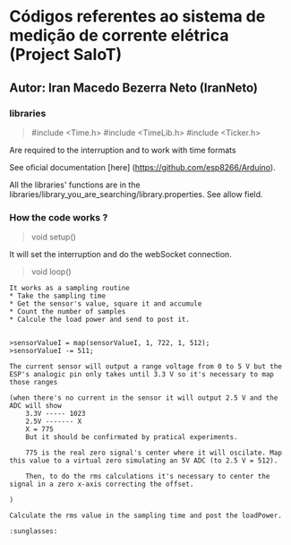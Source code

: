 # Códigos referentes ao sistema de medição de corrente elétrica (Project SaIoT)
## Autor: Iran Macedo Bezerra Neto (IranNeto) 

### libraries

>#include <Time.h>
>#include <TimeLib.h>
>#include <Ticker.h>

Are required to the interruption and to work with time formats

See oficial documentation [here] (https://github.com/esp8266/Arduino).

All the libraries' functions are in the libraries/library_you_are_searching/library.properties.
See allow field.

### How the code works ?


>void setup()

It will set the interruption and do the webSocket connection.


>void loop()

	It works as a sampling routine
	* Take the sampling time
	* Get the sensor's value, square it and accumule
	* Count the number of samples
	* Calcule the load power and send to post it.


	>sensorValueI = map(sensorValueI, 1, 722, 1, 512);
	>sensorValueI -= 511;
	
	The current sensor will output a range voltage from 0 to 5 V but the ESP's analogic pin only takes until 3.3 V so it's necessary to map those ranges

	(when there's no current in the sensor it will output 2.5 V and the ADC will show
		3.3V ----- 1023
		2.5V ------- X
		X = 775
		But it should be confirmated by pratical experiments.

		775 is the real zero signal's center where it will oscilate. Map this value to a virtual zero simulating an 5V ADC (to 2.5 V = 512).

		Then, to do the rms calculations it's necessary to center the signal in a zero x-axis correcting the offset.  

	)

  	Calculate the rms value in the sampling time and post the loadPower.

  	:sunglasses: